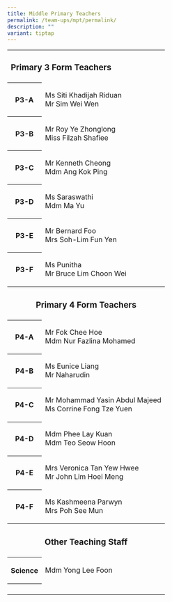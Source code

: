 ```yaml
---
title: Middle Primary Teachers
permalink: /team-ups/mpt/permalink/
description: ""
variant: tiptap
---
```

<table><tbody><tr><td rowspan="1" colspan="2"><h3><strong>Primary 3 Form Teachers</strong></h3></td></tr><tr><th rowspan="1" colspan="1"><p>P3-A</p></th><td rowspan="1" colspan="1"><p>Ms Siti Khadijah Riduan<br>Mr Sim Wei Wen</p></td></tr><tr><th rowspan="1" colspan="1"><p>P3-B</p></th><td rowspan="1" colspan="1"><p>Mr Roy Ye Zhonglong<br>Miss Filzah Shafiee</p></td></tr><tr><th rowspan="1" colspan="1"><p>P3-C</p></th><td rowspan="1" colspan="1"><p>Mr Kenneth Cheong&nbsp;<br>Mdm Ang Kok Ping</p></td></tr><tr><th rowspan="1" colspan="1"><p>P3-D</p></th><td rowspan="1" colspan="1"><p>Ms Saraswathi<br>Mdm Ma Yu</p></td></tr><tr><th rowspan="1" colspan="1"><p>P3-E</p></th><td rowspan="1" colspan="1"><p>Mr Bernard Foo<br>Mrs Soh-Lim Fun Yen</p></td></tr><tr><th rowspan="1" colspan="1"><p>P3-F</p></th><td rowspan="1" colspan="1"><p>Ms Punitha<br>Mr Bruce Lim Choon Wei</p></td></tr><tr><th rowspan="1" colspan="2"><p></p><h3><strong>Primary 4 Form Teachers</strong></h3></th></tr><tr><th rowspan="1" colspan="1"><p>P4-A</p></th><td rowspan="1" colspan="1"><p>Mr Fok Chee Hoe<br>Mdm Nur Fazlina Mohamed</p></td></tr><tr><th rowspan="1" colspan="1"><p>P4-B</p></th><td rowspan="1" colspan="1"><p>Ms Eunice Liang&nbsp;<br>Mr Naharudin</p></td></tr><tr><th rowspan="1" colspan="1"><p>P4-C</p></th><td rowspan="1" colspan="1"><p>Mr Mohammad Yasin Abdul Majeed<br>Ms Corrine Fong Tze Yuen</p></td></tr><tr><th rowspan="1" colspan="1"><p>P4-D</p></th><td rowspan="1" colspan="1"><p>Mdm Phee Lay Kuan<br>Mdm Teo Seow Hoon</p></td></tr><tr><th rowspan="1" colspan="1"><p>P4-E</p></th><td rowspan="1" colspan="1"><p>Mrs Veronica Tan Yew Hwee<br>Mr John Lim Hoei Meng</p></td></tr><tr><th rowspan="1" colspan="1"><p>P4-F</p></th><td rowspan="1" colspan="1"><p>Ms Kashmeena Parwyn<br>Mrs Poh See Mun</p></td></tr><tr><th rowspan="1" colspan="2"><p></p><h3><strong>Other Teaching Staff</strong></h3></th></tr><tr><th rowspan="1" colspan="1"><p>Science</p></th><td rowspan="1" colspan="1"><p>Mdm Yong Lee Foon</p></td></tr><tr><th rowspan="1" colspan="1"><p></p></th><td rowspan="1" colspan="1"><p></p></td></tr></tbody></table><p></p>
